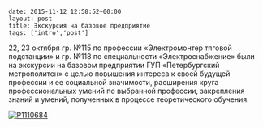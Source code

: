 ```
date: 2015-11-12 12:58:52+00:00
layout: post
title: Экскурсия на базовое предприятие
tags: ['intro','post']
```

22, 23 октября гр. №115 по профессии «Электромонтер тяговой подстанции» и гр. №118 по специальности «Электроснабжение» были на экскурсии на базовом предприятии ГУП «Петербургский метрополитен» с целью повышения интереса к своей будущей профессии и ее социальной значимости, расширения круга профессиональных умений по выбранной профессии, закрепления знаний и умений, полученных в процессе теоретического обучения.

[![P1110684](http://www.cm-spb.ru/cms/wp-content/uploads/2015/11/P1110684-1024x769.jpg)](http://www.cm-spb.ru/cms/wp-content/uploads/2015/11/P1110684.jpg)
